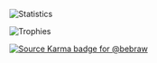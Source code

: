 ![Statistics](https://github-readme-stats.vercel.app/api?username=bebraw&show_icons=true&count_private=true)

![Trophies](https://github-profile-trophy.vercel.app/?username=bebraw)

[![Source Karma badge for @bebraw](https://sourcekarma-og.vercel.app/api/bebraw/github)](https://sourcekarma.vercel.app/bebraw)

<!--
**bebraw/bebraw** is a ✨ _special_ ✨ repository because its `README.md` (this file) appears on your GitHub profile.

Here are some ideas to get you started:

- 🔭 I’m currently working on ...
- 🌱 I’m currently learning ...
- 👯 I’m looking to collaborate on ...
- 🤔 I’m looking for help with ...
- 💬 Ask me about ...
- 📫 How to reach me: ...
- 😄 Pronouns: ...
- ⚡ Fun fact: ...
-->
